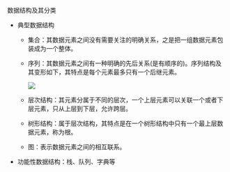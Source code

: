 数据结构及其分类

- 典型数据结构

  - 集合：其数据元素之间没有需要关注的明确关系，之是把一组数据元素包装成为一个整体。

  - 序列：其数据元素之间有一种明确的先后关系(是有顺序的)。序列结构及其变形如下，其特点是每个元素最多只有一个后继元素。

    ![](https://img.mubu.com/document_image/b7e06d8d-250d-4e0a-bfd0-a5e112c1e8b9-2966816.jpg)

  - 层次结构：其元素分属于不同的层次，一个上层元素可以关联一个或者下层元素，只从上层到下层，允许跨层。

  - 树形结构：属于层次结构，其特点是在一个树形结构中只有一个最上层数据元素，称为根。

  - 图：表示数据元素之间的相互联系。

- 功能性数据结构：栈、队列、字典等
